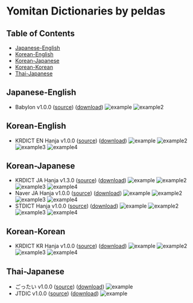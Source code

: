 # Yomitan Dictionaries by peldas

## Table of Contents
- [Japanese-English](#japanese-english)
- [Korean-English](#korean-english)
- [Korean-Japanese](#korean-japanese)
- [Korean-Korean](#korean-korean)
- [Thai-Japanese](#thai-japanese)

## Japanese-English
- Babylon v1.0.0 ([source](babylon)) ([download](https://github.com/peldas/yomitan-dicts/releases/tag/yomitan-dicts-v1.0.0))
![example](https://raw.githubusercontent.com/peldas/yomitan-dicts/main/babylon/example.png)
![example2](https://raw.githubusercontent.com/peldas/yomitan-dicts/main/babylon/example2.png)

## Korean-English
- KRDICT EN Hanja v1.0.0 ([source](KRDICT-EN-hanja)) ([download](https://github.com/peldas/yomitan-dicts/releases/tag/yomitan-dicts-v1.0.0))
![example](https://raw.githubusercontent.com/peldas/yomitan-dicts/main/KRDICT-EN-hanja/example.png)
![example2](https://raw.githubusercontent.com/peldas/yomitan-dicts/main/KRDICT-EN-hanja/example2.png)
![example3](https://raw.githubusercontent.com/peldas/yomitan-dicts/main/KRDICT-EN-hanja/example3.png)
![example4](https://raw.githubusercontent.com/peldas/yomitan-dicts/main/KRDICT-EN-hanja/example4.png)

## Korean-Japanese
- KRDICT JA Hanja v1.3.0 ([source](KRDICT-JA-hanja)) ([download](https://github.com/peldas/yomitan-dicts/releases/tag/yomitan-dicts-v1.0.0))
![example](https://raw.githubusercontent.com/peldas/yomitan-dicts/main/KRDICT-JA-hanja/example.png)
![example2](https://raw.githubusercontent.com/peldas/yomitan-dicts/main/KRDICT-JA-hanja/example2.png)
![example3](https://raw.githubusercontent.com/peldas/yomitan-dicts/main/KRDICT-JA-hanja/example3.png)
![example4](https://raw.githubusercontent.com/peldas/yomitan-dicts/main/KRDICT-JA-hanja/example4.png)
- Naver JA Hanja v1.0.0 ([source](Naver-JA-hanja)) ([download](https://github.com/peldas/yomitan-dicts/releases/tag/yomitan-dicts-v1.0.0))
![example](https://raw.githubusercontent.com/peldas/yomitan-dicts/main/Naver-JA-hanja/example.png)
![example2](https://raw.githubusercontent.com/peldas/yomitan-dicts/main/Naver-JA-hanja/example2.png)
![example3](https://raw.githubusercontent.com/peldas/yomitan-dicts/main/Naver-JA-hanja/example3.png)
![example4](https://raw.githubusercontent.com/peldas/yomitan-dicts/main/Naver-JA-hanja/example4.png)
- STDICT Hanja v1.0.0 ([source](STDICT-hanja)) ([download](https://github.com/peldas/yomitan-dicts/releases/tag/yomitan-dicts-v1.0.0))
![example](https://raw.githubusercontent.com/peldas/yomitan-dicts/main/STDICT-hanja/example.png)
![example2](https://raw.githubusercontent.com/peldas/yomitan-dicts/main/STDICT-hanja/example2.png)
![example3](https://raw.githubusercontent.com/peldas/yomitan-dicts/main/STDICT-hanja/example3.png)
![example4](https://raw.githubusercontent.com/peldas/yomitan-dicts/main/STDICT-hanja/example4.png)

## Korean-Korean
- KRDICT KR Hanja v1.0.0 ([source](KRDICT-KR-hanja)) ([download](https://github.com/peldas/yomitan-dicts/releases/tag/yomitan-dicts-v1.0.0))
![example](https://raw.githubusercontent.com/peldas/yomitan-dicts/main/KRDICT-KR-hanja/example.png)
![example2](https://raw.githubusercontent.com/peldas/yomitan-dicts/main/KRDICT-KR-hanja/example2.png)
![example3](https://raw.githubusercontent.com/peldas/yomitan-dicts/main/KRDICT-KR-hanja/example3.png)
![example4](https://raw.githubusercontent.com/peldas/yomitan-dicts/main/KRDICT-KR-hanja/example4.png)

## Thai-Japanese
- ごったい v1.0.0 ([source](gottai)) ([download](https://github.com/peldas/yomitan-dicts/releases/tag/yomitan-dicts-v1.0.0))
![example](https://raw.githubusercontent.com/peldas/yomitan-dicts/main/gottai/example.png)
- JTDIC v1.0.0 ([source](JTDIC)) ([download](https://github.com/peldas/yomitan-dicts/releases/tag/yomitan-dicts-v1.0.0))
![example](https://raw.githubusercontent.com/peldas/yomitan-dicts/main/JTDIC/example.png)